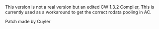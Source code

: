 This version is not a real version but an edited CW 1.3.2 Compiler, This is currently used as a workaround to get the correct rodata pooling in AC.

Patch made by Cuyler